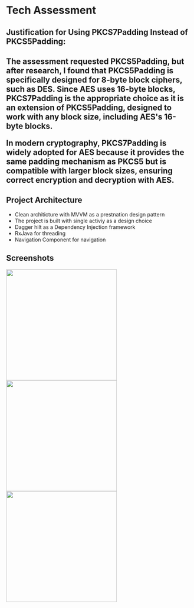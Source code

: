 # Tech Assessment


<h2>Justification for Using PKCS7Padding Instead of PKCS5Padding:<h2>

The assessment requested PKCS5Padding, but after research, I found that PKCS5Padding is specifically designed for 8-byte block ciphers, such as DES.
Since AES uses 16-byte blocks, PKCS7Padding is the appropriate choice as it is an extension of PKCS5Padding, designed to work with any block size, including AES's 16-byte blocks.

In modern cryptography, PKCS7Padding is widely adopted for AES because it provides the same padding mechanism as PKCS5 but is compatible with larger block sizes, ensuring correct encryption and decryption with AES.

<h2>Project Architecture</h2>

* Clean architicture with MVVM as a prestnation design pattern 
* The project is built with single activiy as a design choice 
* Dagger hilt as a Dependency Injection framework
* RxJava for threading
* Navigation Component for navigation

<h2>Screenshots</h2>

<img src="https://i.imgur.com/GenpNFi.png" width="300">
<img src="https://i.imgur.com/4wv8h8l.png" width="300">
<img src="https://i.imgur.com/ZhGVIPq.png" width="300">
